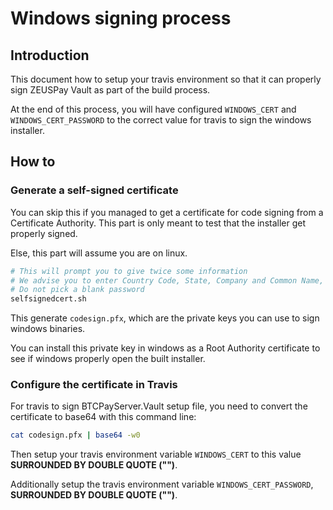 # Windows signing process

## Introduction
This document how to setup your travis environment so that it can properly sign ZEUSPay Vault as part of the build process.

At the end of this process, you will have configured `WINDOWS_CERT` and `WINDOWS_CERT_PASSWORD` to the correct value for travis to sign the windows installer.

## How to

### Generate a self-signed certificate

You can skip this if you managed to get a certificate for code signing from a Certificate Authority. This part is only meant to test that the installer get properly signed.

Else, this part will assume you are on linux.

```bash
# This will prompt you to give twice some information
# We advise you to enter Country Code, State, Company and Common Name, keeping the rest blank
# Do not pick a blank password
selfsignedcert.sh
```
This generate `codesign.pfx`, which are the private keys you can use to sign windows binaries.

You can install this private key in windows as a Root Authority certificate to see if windows properly open the built installer.

### Configure the certificate in Travis

For travis to sign BTCPayServer.Vault setup file, you need to convert the certificate to base64 with this command line:
```bash
cat codesign.pfx | base64 -w0
```

Then setup your travis environment variable `WINDOWS_CERT` to this value **SURROUNDED BY DOUBLE QUOTE ("")**.

Additionally setup the travis environment variable `WINDOWS_CERT_PASSWORD`, **SURROUNDED BY DOUBLE QUOTE ("")**.

